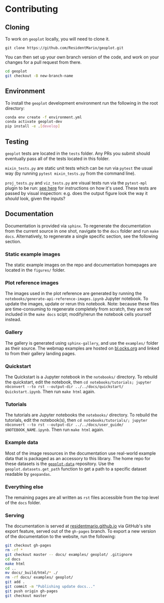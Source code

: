 # Contributing

## Cloning

To work on `geoplot` locally, you will need to clone it.

```git
git clone https://github.com/ResidentMario/geoplot.git
```

You can then set up your own branch version of the code, and work on your changes for a pull request from there.

```bash
cd geoplot
git checkout -B new-branch-name
```

## Environment

To install the `geoplot` development environment run the following in the root directory:

```bash
conda env create -f environment.yml
conda activate geoplot-dev
pip install -e .[develop]
```

## Testing

`geoplot` tests are located in the `tests` folder. Any PRs you submit should eventually pass all of the tests located in this folder.

`mixin_tests.py` are static unit tests which can be run via `pytest` the usual way (by running `pytest mixin_tests.py` from the command line).

`proj_tests.py` and `viz_tests.py` are visual tests run via the `pytest-mpl` plugin to be run: [see here](https://github.com/matplotlib/pytest-mpl#using) for instructions on how it's used. These tests are passed by visual inspection: e.g. does the output figure look the way it _should_ look, given the inputs?

## Documentation

Documentation is provided via `sphinx`. To regenerate the documentation from the current source in one shot, navigate to the `docs` folder and run `make docs`. Alternatively, to regenerate a single specific section, see the following section.

### Static example images

The static example images on the repo and documentation homepages are located in the `figures/` folder.

### Plot reference images

The images used in the plot reference are generated by running the  `notebooks/generate-api-reference-images.ipynb` Jupyter notebook. To update the images, update or rerun this notebook. Note: because these files are time-consuming to regenerate completely from scratch, they are not included in the `make docs` scipt; modify/rerun the notebook cells yourself instead.

### Gallery

The gallery is generated using `sphinx-gallery`, and use the `examples/` folder as their source. The webmap examples are hosted on [bl.ocks.org](https://bl.ocks.org/) and linked to from their gallery landing pages.

### Quickstart

The Quickstart is a Jupyter notebook in the `notebooks/` directory. To rebuild the quickstart, edit the notebook, then `cd notebooks/tutorials; jupyter nbconvert --to rst --output-dir ../../docs/quickstart/ Quickstart.ipynb`. Then run `make html` again.

### Tutorials

The tutorials are Jupyter notebooks the `notebooks/` directory. To rebuild the tutorials, edit the notebook(s), then `cd notebooks/tutorials/; jupyter nbconvert --to rst --output-dir ../../docs/user_guide/ $NOTEBOOK_NAME.ipynb`. Then run `make html` again.

### Example data

Most of the image resources in the documentation use real-world example data that is packaged as an accessory to this library. The home repo for these datasets is the [`geoplot-data`](https://github.com/ResidentMario/geoplot-data) repository. Use the `geoplot.datasets.get_path` function to get a path to a specific dataset readable by `geopandas`.

### Everything else

The remaining pages are all written as `rst` files accessible from the top level of the `docs` folder.

### Serving

The documentation is served at [residentmario.github.io](https://residentmario.github.io/geoplot/index.html) via GitHub's site export feature, served out of the `gh-pages` branch. To export a new version of the documentation to the website, run the following:

```bash
git checkout gh-pages
rm -rf *
git checkout master -- docs/ examples/ geoplot/ .gitignore
cd docs
make html
cd ..
mv docs/_build/html/* ./
rm -rf docs/ examples/ geoplot/
git add .
git commit -m "Publishing update docs..."
git push origin gh-pages
git checkout master
```
